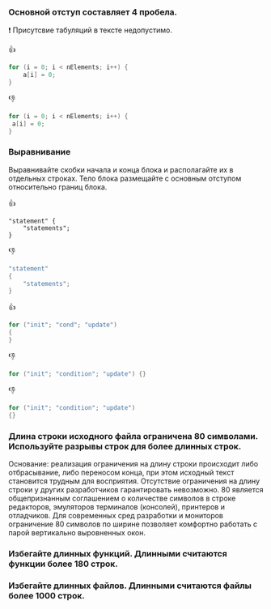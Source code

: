 ### Основной отступ составляет 4 пробела.

:exclamation: Присутсвие табуляций в тексте недопустимо.

:+1:
```cpp
for (i = 0; i < nElements; i++) {
    a[i] = 0;
}
```

:-1:
```cpp
for (i = 0; i < nElements; i++) {
 a[i] = 0;
}
```

### Выравнивание 

Выравнивайте скобки начала и конца блока и располагайте их в отдельных строках. Тело блока размещайте с основным отступом относительно границ блока.

:+1:
```
"statement" {
    "statements";
}
```


:-1:
```cpp
"statement" 
{
	"statements";
}
```


:+1:
```cpp
for ("init"; "cond"; "update")
{
}
```


:-1:
```cpp
for ("init"; "condition"; "update") {}
```


:-1:
```cpp
for ("init"; "condition"; "update") 
{}
```


### Длина строки исходного файла ограничена 80 символами. Используйте разрывы строк для более длинных строк.

Основание: реализация ограничения на длину строки происходит либо отбрасывание, либо переносом конца, при этом исходный текст становится трудным для восприятия. Отсутствие ограничения на длину строки у других разработчиков гарантировать невозможно. 80 является общепризнанным соглашением о количестве символов в строке редакторов, эмуляторов терминалов (консолей), принтеров и отладчиков. Для современных сред разработки и мониторов ограничение 80 символов по ширине позволяет комфортно работать с парой вертикально выровненных окон.

### Избегайте длинных функций. Длинными считаются функции более 180 строк.

### Избегайте длинных файлов. Длинными считаются файлы более 1000 строк.




